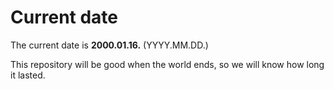 # Current date

The current date is **2000.01.16.** (YYYY.MM.DD.)

This repository will be good when the world ends, so we will know how long it lasted.